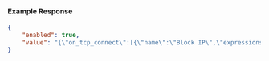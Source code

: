 <!-- Code generated for API Clients. DO NOT EDIT. -->

#### Example Response

```json
{
	"enabled": true,
	"value": "{\"on_tcp_connect\":[{\"name\":\"Block IP\",\"expressions\":[\"conn.client_ip == '192.0.2.0'\"],\"actions\":[{\"type\":\"deny\"}]}]}"
}
```
